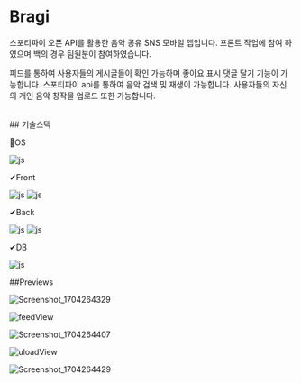 # Bragi

스포티파이 오픈 API를 활용한 음악 공유 SNS 모바일 앱입니다.
프론트 작업에 참여 하였으며 백의 경우 팀원분이 참여하였습니다.

피드를 통하여 사용자들의 게시글들이 확인 가능하며 좋아요 표시 댓글 달기 기능이 가능합니다.
스포티파이 api를 통하여 음악 검색 및 재생이 가능합니다.
사용자들의 자신의 개인 음악 창작물 업로드 또한 가능합니다.


<br>
## 기술스택


📱OS

![js](https://img.shields.io/badge/Android-3DDC84?style=for-the-badge&logo=android&logoColor=white)

✔Front

![js](https://img.shields.io/badge/TypeScript-007ACC?style=for-the-badge&logo=typescript&logoColor=white)
![js](https://img.shields.io/badge/React_Native-20232A?style=for-the-badge&logo=react&logoColor=61DAFB)

✔Back

![js](https://img.shields.io/badge/Java-ED8B00?style=for-the-badge&logo=openjdk&logoColor=white)
![js](https://img.shields.io/badge/Spring-6DB33F?style=for-the-badge&logo=spring&logoColor=white)

✔DB

![js](https://img.shields.io/badge/PostgreSQL-316192?style=for-the-badge&logo=postgresql&logoColor=white)


##Previews


![Screenshot_1704264329](https://github.com/kjm9547/Bragi/assets/50660458/dfedf15f-f11b-45ff-a021-437effe20d4c)


![feedView](https://github.com/kjm9547/Bragi/assets/50660458/afbaea62-3166-40cc-9133-559461bdfde0)


![Screenshot_1704264407](https://github.com/kjm9547/Bragi/assets/50660458/cbcef70e-fc55-4d94-a5f5-dfde1644e0ee)

![uloadView](https://github.com/kjm9547/Bragi/assets/50660458/ab6edef6-86cf-47b5-8486-f4764e008e2e)


![Screenshot_1704264429](https://github.com/kjm9547/Bragi/assets/50660458/2ce56061-21de-4f33-a508-b5360b07b479)
